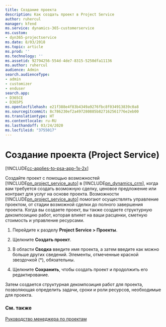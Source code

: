 ```yaml
---
title: Создание проекта
description: Как создать проект в Project Service
author: ruhercul
manager: kfend
ms.service: dynamics-365-customerservice
ms.custom:
- dyn365-projectservice
ms.date: 8/03/2018
ms.topic: article
ms.prod: ''
ms.technology: ''
ms.assetid: 92794256-554d-4de7-8315-5250dfa11136
ms.author: ruhercul
audience: Admin
search.audienceType:
- admin
- customizer
- enduser
search.app:
- D365CE
- D365PS
ms.openlocfilehash: e21f388e4f83b4349a9276fbc8f034913839c0a8
ms.sourcegitcommit: 8c786230ef2a497280885b827162561776e2eb00
ms.translationtype: HT
ms.contentlocale: ru-RU
ms.lasthandoff: 03/24/2020
ms.locfileid: "3755017"
---
```

# <a name="create-a-project-project-service"></a>Создание проекта (Project Service)

[!INCLUDE[cc-applies-to-psa-app-1x-2x](../includes/cc-applies-to-psa-app-1x-2x.md)]

Создайте проект с помощью возможностей [!INCLUDE[pn_project_service_auto](../includes/pn-project-service-auto.md)] в [!INCLUDE[pn_dynamics_crm](../includes/pn-dynamics-crm.md)], когда вам требуется создать возможную сделку, ценовое предложение или контракт для услуг на основе проекта. Возможности [!INCLUDE[pn_project_service_auto](../includes/pn-project-service-auto.md)] помогают осуществлять управление проектом, от стадии возможной сделки до полного завершения проекта. Когда вы создаете проект, вы также создаете структурную декомпозицию работ, которая влияет на ваши расценки, сметную стоимость и управление ресурсами.  
  
1.  Перейдите к разделу **Project Service > Проекты**.  
  
2.  Щелкните **Создать проект**.  
  
3.  В области **Сводка** введите имя проекта, а затем введите как можно больше других сведений. Элементы, отмеченные красной звездочкой (*), обязательны.  
  
4.  Щелкните **Сохранить**, чтобы создать проект и продолжить его редактирование.  
  
Затем создается структурная декомпозиция работ для проекта, позволяющая определить задачи, сроки и роли ресурсов, необходимые для проекта.  
  
### <a name="see-also"></a>См. также  
 [Руководство менеджера по проектам](../project-service/project-manager-guide.md)
